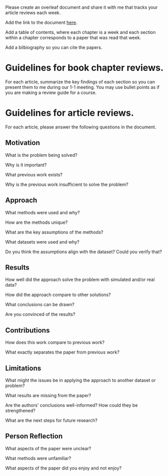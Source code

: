 
Please create an overleaf document and share it with me that tracks your article reviews each week.

Add the link to the document [here]().

Add a table of contents, where each chapter is a week and each section within a chapter corresponds to a paper that was read that week.

Add a bilbiography so you can cite the papers.

# Guidelines for book chapter reviews.

For each article, summarize the key findings of each section so you can present them to me during our 1-1 meeting.  You may use bullet points as if you are making a review guide for a course.
# Guidelines for article reviews.

For each article, please answer the following questions in the document.

## Motivation

What is the problem being solved?

Why is it important?

What previous work exists?

Why is the previous work insufficient to solve the problem?

## Approach

What methods were used and why?

How are the methods unique?

What are the key assumptions of the methods?

What datasets were used and why?

Do you think the assumptions align with the dataset?  Could you verify that?

## Results
How well did the approach solve the problem with simulated and/or real data?

How did the approach compare to other solutions?

What conclusions can be drawn?

Are you convinced of the results?

## Contributions

How does this work compare to previous work? 

What exactly separates the paper from previous work?

## Limitations
What might the issues be in applying the approach to another dataset or problem?

What results are missing from the paper?

Are the authors' conclusions well-informed? How could they be strengthened?

What are the next steps for future research?

## Person Reflection
What aspects of the paper were unclear?

What methods were unfamiliar?

What aspects of the paper did you enjoy and not enjoy?




